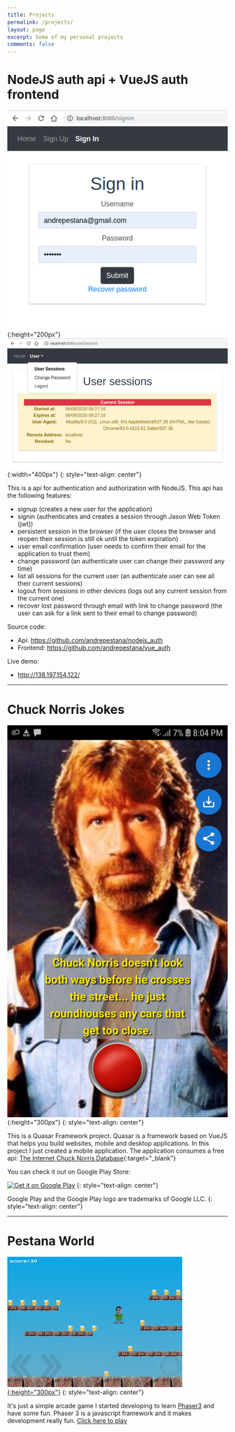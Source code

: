 ```yaml
---
title: Projects
permalink: /projects/
layout: page
excerpt: Some of my personal projects
comments: false
---
```

# NodeJS auth api + VueJS auth frontend
![alt text](/projects/vue_auth1.png "VueJS Auth Frontend signin"){:height="200px"} ![alt text](/projects/vue_auth2.png "VueJS Auth Frontend user session"){:width="400px"} 
{: style="text-align: center"}

This is a api for authentication and authorization with NodeJS. This api has the following features:
- signup (creates a new user for the application)
- signin (authenticates and creates a session through Jason Web Token (jwt))
- persistent session in the browser (if the user closes the browser and reopen their session is still ok until the token expiration)
- user email confirmation (user needs to confirm their email for the application to trust them)
- change password (an authenticate user can change their password any time)
- list all sessions for the current user (an authenticate user can see all their current sessions)
- logout from sessions in other devices (logs out any current session from the current one)
- recover lost password through email with link to change password (the user can ask for a link sent to their email to change password)

Source code: 
- Api: <https://github.com/andrepestana/nodejs_auth>
- Frontend: <https://github.com/andrepestana/vue_auth>

Live demo: 
- <http://138.197.154.122/>

* * *

# Chuck Norris Jokes

![alt text](/cn/phone.jpg "Chuck Norris Jokes app on phone"){:height="300px"} 
{: style="text-align: center"}

This is a Quasar Framework project. Quasar is a framework based on VueJS that helps you build websites, mobile and desktop applications. In this project I just created a mobile application. The application consumes a free api: [The Internet Chuck Norris Database](http://www.icndb.com/api/){:target="_blank"}

You can check it out on Google Play Store:

<a href='https://play.google.com/store/apps/details?id=com.github.andrepestana&pcampaignid=pcampaignidMKT-Other-global-all-co-prtnr-py-PartBadge-Mar2515-1'><img alt='Get it on Google Play' src='https://play.google.com/intl/en_us/badges/static/images/badges/en_badge_web_generic.png' style="height:100px;" /></a>
{: style="text-align: center"}

Google Play and the Google Play logo are trademarks of Google LLC.
{: style="text-align: center"}

* * *
  
  
# Pestana World

[![alt text](/projects/pestana_world.png "Pestana World"){:height="300px"}](/pestana-world/)
{: style="text-align: center"}

It's just a simple arcade game I started developing to learn [Phaser3](https://phaser.io/phaser3) and have some fun. Phaser 3 is a javascript framework and it makes development really fun. [Click here to play](/pestana-world/)

